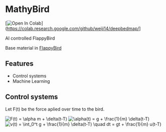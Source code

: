 # MathyBird
[![Open In Colab](https://colab.research.google.com/assets/colab-badge.svg)](https://colab.research.google.com/github/weiji14/deepbedmap/]

AI controlled FlappyBird

Base material in [FlappyBird](https://github.com/VictorHerbert/FlappyBird/)

## Features

* Control systems
* Machine Learning


## Control systems

Let F(t) be the force aplied over time to the bird. 

<img src="https://latex.codecogs.com/gif.latex?F(t)&space;=&space;g&space;m&space;&plus;&space;\delta(t-T)" title="F(t) = \alpha m + \delta(t-T)" />


<img src="https://latex.codecogs.com/gif.latex?\alpha(t)&space;=&space;g&space;&plus;&space;\frac{1}{m}&space;\delta(t-T)" title="\alpha(t) = g + \frac{1}{m} \delta(t-T)" />


<img src="https://latex.codecogs.com/gif.latex?v(t)&space;=&space;\int_0^t&space;g&space;&plus;&space;\frac{1}{m}&space;\delta(t-T)&space;\quad&space;dt&space;=&space;gt&space;&plus;&space;\frac{1}{m}&space;u(t-T)" title="v(t) = \int_0^t g + \frac{1}{m} \delta(t-T) \quad dt = gt + \frac{1}{m} u(t-T)" />

